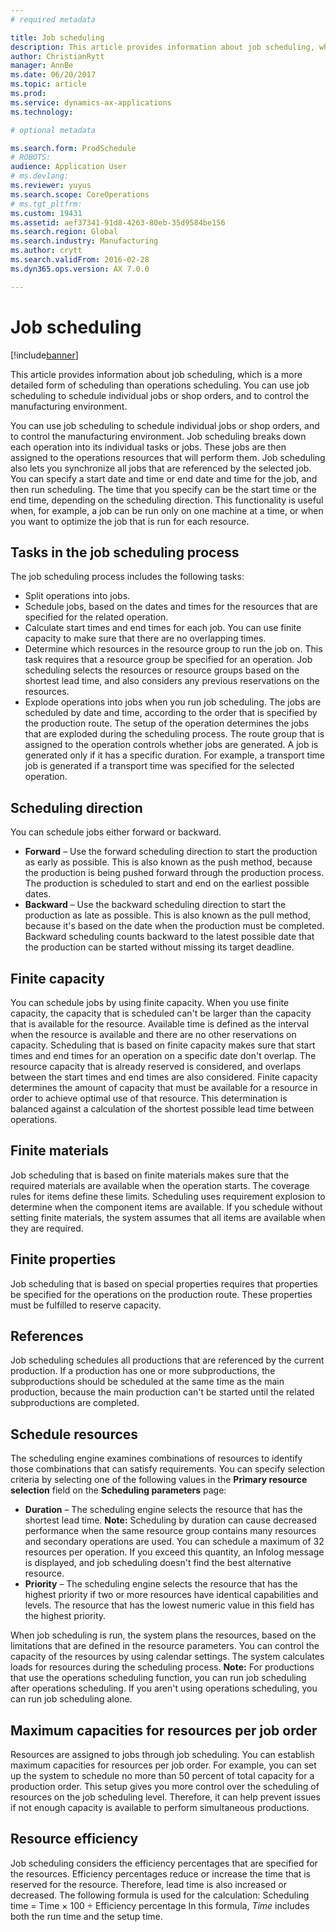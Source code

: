 ```yaml
---
# required metadata

title: Job scheduling
description: This article provides information about job scheduling, which is a more detailed form of scheduling than operations scheduling. You can use job scheduling to schedule individual jobs or shop orders, and to control the manufacturing environment.
author: ChristianRytt
manager: AnnBe
ms.date: 06/20/2017
ms.topic: article
ms.prod: 
ms.service: dynamics-ax-applications
ms.technology: 

# optional metadata

ms.search.form: ProdSchedule
# ROBOTS: 
audience: Application User
# ms.devlang: 
ms.reviewer: yuyus
ms.search.scope: CoreOperations
# ms.tgt_pltfrm: 
ms.custom: 19431
ms.assetid: aef37341-91d8-4263-80eb-35d9584be156
ms.search.region: Global
ms.search.industry: Manufacturing
ms.author: crytt
ms.search.validFrom: 2016-02-28
ms.dyn365.ops.version: AX 7.0.0

---
```


# Job scheduling

[!include[banner](../includes/banner.md)]


This article provides information about job scheduling, which is a more detailed form of scheduling than operations scheduling. You can use job scheduling to schedule individual jobs or shop orders, and to control the manufacturing environment.

You can use job scheduling to schedule individual jobs or shop orders, and to control the manufacturing environment. Job scheduling breaks down each operation into its individual tasks or jobs. These jobs are then assigned to the operations resources that will perform them. Job scheduling also lets you synchronize all jobs that are referenced by the selected job. You can specify a start date and time or end date and time for the job, and then run scheduling. The time that you specify can be the start time or the end time, depending on the scheduling direction. This functionality is useful when, for example, a job can be run only on one machine at a time, or when you want to optimize the job that is run for each resource.

## Tasks in the job scheduling process
The job scheduling process includes the following tasks:

-   Split operations into jobs.
-   Schedule jobs, based on the dates and times for the resources that are specified for the related operation.
-   Calculate start times and end times for each job. You can use finite capacity to make sure that there are no overlapping times.
-   Determine which resources in the resource group to run the job on. This task requires that a resource group be specified for an operation. Job scheduling selects the resources or resource groups based on the shortest lead time, and also considers any previous reservations on the resources.
-   Explode operations into jobs when you run job scheduling. The jobs are scheduled by date and time, according to the order that is specified by the production route. The setup of the operation determines the jobs that are exploded during the scheduling process. The route group that is assigned to the operation controls whether jobs are generated. A job is generated only if it has a specific duration. For example, a transport time job is generated if a transport time was specified for the selected operation.

## Scheduling direction
You can schedule jobs either forward or backward.

-   **Forward** – Use the forward scheduling direction to start the production as early as possible. This is also known as the push method, because the production is being pushed forward through the production process. The production is scheduled to start and end on the earliest possible dates.
-   **Backward** – Use the backward scheduling direction to start the production as late as possible. This is also known as the pull method, because it's based on the date when the production must be completed. Backward scheduling counts backward to the latest possible date that the production can be started without missing its target deadline.

## Finite capacity
You can schedule jobs by using finite capacity. When you use finite capacity, the capacity that is scheduled can't be larger than the capacity that is available for the resource. Available time is defined as the interval when the resource is available and there are no other reservations on capacity. Scheduling that is based on finite capacity makes sure that start times and end times for an operation on a specific date don't overlap. The resource capacity that is already reserved is considered, and overlaps between the start times and end times are also considered. Finite capacity determines the amount of capacity that must be available for a resource in order to achieve optimal use of that resource. This determination is balanced against a calculation of the shortest possible lead time between operations.

## Finite materials
Job scheduling that is based on finite materials makes sure that the required materials are available when the operation starts. The coverage rules for items define these limits. Scheduling uses requirement explosion to determine when the component items are available. If you schedule without setting finite materials, the system assumes that all items are available when they are required.

## Finite properties
Job scheduling that is based on special properties requires that properties be specified for the operations on the production route. These properties must be fulfilled to reserve capacity.

## References
Job scheduling schedules all productions that are referenced by the current production. If a production has one or more subproductions, the subproductions should be scheduled at the same time as the main production, because the main production can't be started until the related subproductions are completed.

## Schedule resources
The scheduling engine examines combinations of resources to identify those combinations that can satisfy requirements. You can specify selection criteria by selecting one of the following values in the **Primary resource selection** field on the **Scheduling parameters** page:

-   **Duration** – The scheduling engine selects the resource that has the shortest lead time. **Note:** Scheduling by duration can cause decreased performance when the same resource group contains many resources and secondary operations are used. You can schedule a maximum of 32 resources per operation. If you exceed this quantity, an Infolog message is displayed, and job scheduling doesn't find the best alternative resource.
-   **Priority** – The scheduling engine selects the resource that has the highest priority if two or more resources have identical capabilities and levels. The resource that has the lowest numeric value in this field has the highest priority.

When job scheduling is run, the system plans the resources, based on the limitations that are defined in the resource parameters. You can control the capacity of the resources by using calendar settings. The system calculates loads for resources during the scheduling process. **Note:** For productions that use the operations scheduling function, you can run job scheduling after operations scheduling. If you aren't using operations scheduling, you can run job scheduling alone.

## Maximum capacities for resources per job order
Resources are assigned to jobs through job scheduling. You can establish maximum capacities for resources per job order. For example, you can set up the system to schedule no more than 50 percent of total capacity for a production order. This setup gives you more control over the scheduling of resources on the job scheduling level. Therefore, it can help prevent issues if not enough capacity is available to perform simultaneous productions.

## Resource efficiency
Job scheduling considers the efficiency percentages that are specified for the resources. Efficiency percentages reduce or increase the time that is reserved for the resource. Therefore, lead time is also increased or decreased. The following formula is used for the calculation: Scheduling time = Time × 100 ÷ Efficiency percentage In this formula, *Time* includes both the run time and the setup time.



